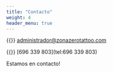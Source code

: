 ```yaml
---
title: "Contacto"
weight: 4
header_menu: true
---
```


{{<icon class="fa fa-envelope">}}&nbsp;[administrador@zonazerotattoo.com](mailto:administrador@zonazerotatto.com)

{{<icon class="fa fa-phone">}}&nbsp;[696 339 803](tel:696 339 803)

Estamos en contacto!
